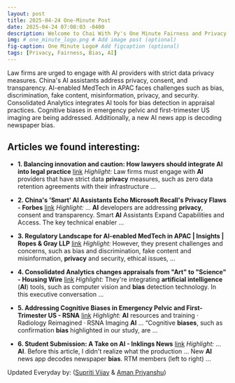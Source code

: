 ```yaml
---
layout: post
title: 2025-04-24 One-Minute Post
date: 2025-04-24 07:08:03 -0400
description: Welcome to Chai With Py's One Minute Fairness and Privacy, which aims to provide you the current happenings in the world of Fairness, Privacy, and AI.
img: # one_minute_logo.png # Add image post (optional)
fig-caption: One Minute Logo# Add figcaption (optional)
tags: [Privacy, Fairness, Bias, AI]
---
```


Law firms are urged to engage with AI providers with strict data privacy measures. China's AI assistants address privacy, consent, and transparency. AI-enabled MedTech in APAC faces challenges such as bias, discrimination, fake content, misinformation, privacy, and security. Consolidated Analytics integrates AI tools for bias detection in appraisal practices. Cognitive biases in emergency pelvic and first-trimester US imaging are being addressed. Additionally, a new AI news app is decoding newspaper bias.

## Articles we found interesting:

- **1. Balancing innovation and caution: How lawyers should integrate <b>AI</b> into legal practice** [link](https://www.reuters.com/legal/legalindustry/balancing-innovation-caution-how-lawyers-should-integrate-ai-into-legal-practice-2025-04-23/)
_Highlight:_ Law firms must engage with <b>AI</b> providers that have strict data <b>privacy</b> measures, such as zero data retention agreements with their infrastructure&nbsp;...

- **2. China&#39;s &#39;Smart&#39; <b>AI</b> Assistants Echo Microsoft Recall&#39;s <b>Privacy</b> Flaws - Forbes** [link](https://www.forbes.com/sites/viviantoh/2025/04/23/chinas-smart-ai-assistants-echoes-microsoft-recalls-privacy-flaws/)
_Highlight:_ ... <b>AI</b> developers are addressing <b>privacy</b>, consent and transparency. Smart <b>AI</b> Assistants Expand Capabilities and Access. The key technical enabler&nbsp;...

- **3. Regulatory Landscape for <b>AI</b>-enabled MedTech in APAC | Insights | Ropes &amp; Gray LLP** [link](https://www.ropesgray.com/en/insights/viewpoints/102k97d/regulatory-landscape-for-ai-enabled-medtech-in-apac)
_Highlight:_ However, they present challenges and concerns, such as bias and discrimination, fake content and misinformation, <b>privacy</b> and security, ethical issues,&nbsp;...

- **4. Consolidated Analytics changes appraisals from &quot;Art&quot; to &quot;Science&quot; - Housing Wire** [link](https://www.housingwire.com/articles/consolidated-analytics-how-technology-is-reshaping-appraisal-practices/)
_Highlight:_ They&#39;re integrating <b>artificial intelligence</b> (<b>AI</b>) tools, such as computer vision and <b>bias</b> detection technology. In this executive conversation&nbsp;...

- **5. Addressing Cognitive <b>Biases</b> in Emergency Pelvic and First-Trimester US - RSNA** [link](https://www.rsna.org/news/2025/april/cognitive-biases-in-pelvic-imaging)
_Highlight:_ <b>AI</b> resources and training &middot; Radiology Reimagined &middot; RSNA Imaging <b>AI</b> ... “Cognitive <b>biases</b>, such as confirmation <b>bias</b> highlighted in our study, are&nbsp;...

- **6. Student Submission: A Take on <b>AI</b> - Inklings News** [link](https://www.inklingsnews.com/opinions/2025/04/23/student-submission-a-take-on-ai/)
_Highlight:_ ... <b>AI</b>. Before this article, I didn&#39;t realize what the production ... New <b>AI</b> news app decodes newspaper <b>bias</b>. RTM members (left to right)&nbsp;...


Updated Everyday by: (<a href="https://supritivijay.github.io/">Supriti Vijay</a> & <a href="https://amanpriyanshu.github.io/">Aman Priyanshu</a>)
